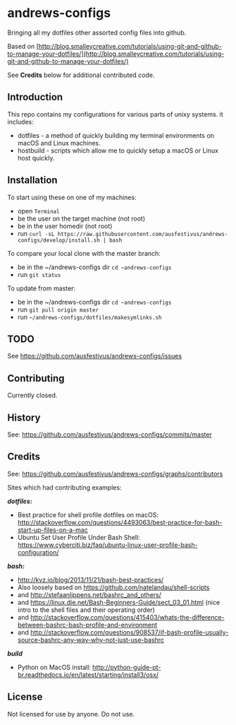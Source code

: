 # andrews-configs

Bringing all my dotfiles other assorted config files into github.

Based on [http://blog.smalleycreative.com/tutorials/using-git-and-github-to-manage-your-dotfiles/](http://blog.smalleycreative.com/tutorials/using-git-and-github-to-manage-your-dotfiles/)

See **Credits** below for additional contributed code.

## Introduction

This repo contains my configurations for various parts of unixy systems. it includes:

* dotfiles - a method of quickly building my terminal environments on macOS and Linux machines.
* hostbuild - scripts which allow me to quickly setup a macOS or Linux host quickly.

## Installation

To start using these on one of my machines:

* open `Terminal`
* be the user on the target machine (not root)
* be in the user homedir (not root)
* run `curl -sL https://raw.githubusercontent.com/ausfestivus/andrews-configs/develop/install.sh | bash`

To compare your local clone with the master branch:

* be in the ~/andrews-configs dir `cd ~andrews-configs`
* run `git status`

To update from master:

* be in the ~/andrews-configs dir `cd ~andrews-configs`
* run `git pull origin master`
* run `~/andrews-configs/dotfiles/makesymlinks.sh`

## TODO

See https://github.com/ausfestivus/andrews-configs/issues

## Contributing

Currently closed.

## History

See: https://github.com/ausfestivus/andrews-configs/commits/master

## Credits

See: https://github.com/ausfestivus/andrews-configs/graphs/contributors

Sites which had contributing examples:

***dotfiles:***
* Best practice for shell profile dotfiles on macOS: http://stackoverflow.com/questions/4493063/best-practice-for-bash-start-up-files-on-a-mac
* Ubuntu Set User Profile Under Bash Shell: https://www.cyberciti.biz/faq/ubuntu-linux-user-profile-bash-configuration/

***bash:***
* http://kvz.io/blog/2013/11/21/bash-best-practices/
* Also loosely based on https://github.com/natelandau/shell-scripts
* and http://stefaanlippens.net/bashrc_and_others/
* and https://linux.die.net/Bash-Beginners-Guide/sect_03_01.html (nice intro to the shell files and their operating order)
* and http://stackoverflow.com/questions/415403/whats-the-difference-between-bashrc-bash-profile-and-environment
* and http://stackoverflow.com/questions/908537/if-bash-profile-usually-source-bashrc-any-way-why-not-just-use-bashrc

***build***
* Python on MacOS install: http://python-guide-pt-br.readthedocs.io/en/latest/starting/install3/osx/

## License
Not licensed for use by anyone.
Do not use.
